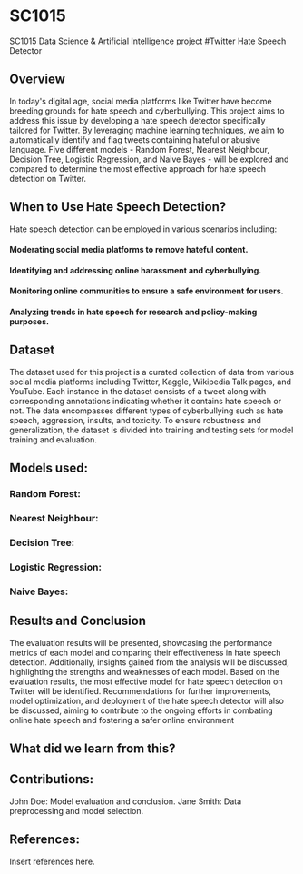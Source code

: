 # SC1015
SC1015 Data Science &amp; Artificial Intelligence project
#Twitter Hate Speech Detector

## Overview

In today's digital age, social media platforms like Twitter have become breeding grounds for hate speech and cyberbullying. This project aims to address this issue by developing a hate speech detector specifically tailored for Twitter. By leveraging machine learning techniques, we aim to automatically identify and flag tweets containing hateful or abusive language. Five different models - Random Forest, Nearest Neighbour, Decision Tree, Logistic Regression, and Naive Bayes - will be explored and compared to determine the most effective approach for hate speech detection on Twitter.

## When to Use Hate Speech Detection?
Hate speech detection can be employed in various scenarios including:
#### Moderating social media platforms to remove hateful content.
#### Identifying and addressing online harassment and cyberbullying.
#### Monitoring online communities to ensure a safe environment for users.
#### Analyzing trends in hate speech for research and policy-making purposes.


## Dataset

The dataset used for this project is a curated collection of data from various social media platforms including Twitter, Kaggle, Wikipedia Talk pages, and YouTube. Each instance in the dataset consists of a tweet along with corresponding annotations indicating whether it contains hate speech or not. The data encompasses different types of cyberbullying such as hate speech, aggression, insults, and toxicity. To ensure robustness and generalization, the dataset is divided into training and testing sets for model training and evaluation.


## Models used:

### Random Forest:
### Nearest Neighbour:
### Decision Tree:
### Logistic Regression:
### Naive Bayes:

## Results and Conclusion
The evaluation results will be presented, showcasing the performance metrics of each model and comparing their effectiveness in hate speech detection. Additionally, insights gained from the analysis will be discussed, highlighting the strengths and weaknesses of each model.
Based on the evaluation results, the most effective model for hate speech detection on Twitter will be identified. Recommendations for further improvements, model optimization, and deployment of the hate speech detector will also be discussed, aiming to contribute to the ongoing efforts in combating online hate speech and fostering a safer online environment

## What did we learn from this?


## Contributions:
John Doe: Model evaluation and conclusion.
Jane Smith: Data preprocessing and model selection.

## References:
Insert references here.
